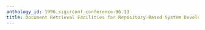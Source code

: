 ```yaml
---
anthology_id: 1996.sigirconf_conference-96.13
title: Document Retrieval Facilities for Repository-Based System Development Environments
---
```

